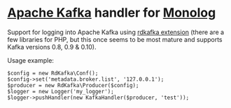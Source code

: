 # [Apache Kafka](https://kafka.apache.org/) handler for [Monolog](https://github.com/Seldaek/monolog)

Support for logging into Apache Kafka using [rdkafka extension](https://github.com/arnaud-lb/php-rdkafka) (there are a few libraries for PHP, but this once seems to be most mature and supports Kafka versions 0.8, 0.9 & 0.10).

Usage example:

    $config = new RdKafka\Conf();
    $config->set('metadata.broker.list', '127.0.0.1');
    $producer = new RdKafka\Producer($config);
    $logger = new Logger('my_logger');
    $logger->pushHandler(new KafkaHandler($producer, 'test'));
